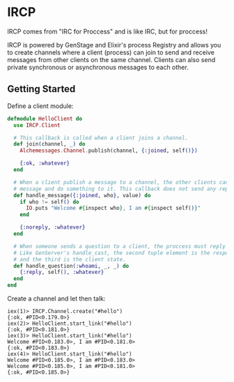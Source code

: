 # IRCP

IRCP comes from "IRC for Proccess" and is like IRC, but for proccess!

IRCP is powered by GenStage and Elixir's process Registry and allows you to create channels where a client (process) can join to send and receive messages from other clients on the same channel. Clients can also send private synchronous or asynchronous messages to each other.

## Getting Started

Define a client module:

```elixir
defmodule HelloClient do
  use IRCP.Client

  # This callback is called when a client joins a channel.
  def join(channel, _) do
    Alchemessages.Channel.publish(channel, {:joined, self()})

    {:ok, :whatever}
  end

  # When a client publish a message to a channel, the other clients can handle that
  # message and do something to it. This callback does not send any reply to the sender.
  def handle_message({:joined, who}, value) do
    if who != self() do
      IO.puts "Welcome #{inspect who}, I am #{inspect self()}"
    end

    {:noreply, :whatever}
  end

  # When someone sends a question to a client, the proccess must reply it.
  # Like GenServer's handle_cast, the second tuple element is the response
  # and the third is the client state.
  def handle_question(:whoami, _, _) do
    {:reply, self(), :whatever}
  end
end
```

Create a channel and let then talk:

```
iex(1)> IRCP.Channel.create("#hello")
{:ok, #PID<0.179.0>}
iex(2)> HelloClient.start_link("#hello")
{:ok, #PID<0.181.0>}
iex(3)> HelloClient.start_link("#hello")
Welcome #PID<0.183.0>, I am #PID<0.181.0>
{:ok, #PID<0.183.0>}
iex(4)> HelloClient.start_link("#hello")
Welcome #PID<0.185.0>, I am #PID<0.183.0>
Welcome #PID<0.185.0>, I am #PID<0.181.0>
{:ok, #PID<0.185.0>}
```
